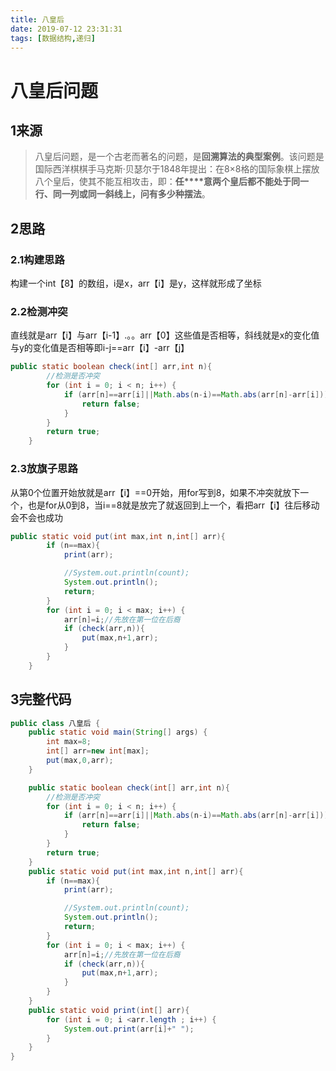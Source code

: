 ```yaml
---
title: 八皇后
date: 2019-07-12 23:31:31
tags: [数据结构,递归]
---
```


# 八皇后问题

## 1来源

> 八皇后问题，是一个古老而著名的问题，是**回溯算法的典型案例**。该问题是国际西洋棋棋手马克斯·贝瑟尔于1848年提出：在8×8格的国际象棋上摆放八个皇后，使其不能互相攻击，即：**任****意两个皇后都不能处于同一行、同一列或同一斜线上，问有多少种摆法**。

## 2思路

### 2.1构建思路

构建一个int【8】的数组，i是x，arr【i】是y，这样就形成了坐标

### 2.2检测冲突

直线就是arr【i】与arr【i-1】.。。arr【0】这些值是否相等，斜线就是x的变化值与y的变化值是否相等即i-j==arr【i】-arr【j】

```java
public static boolean check(int[] arr,int n){
        //检测是否冲突
        for (int i = 0; i < n; i++) {
            if (arr[n]==arr[i]||Math.abs(n-i)==Math.abs(arr[n]-arr[i])){
                return false;
            }
        }
        return true;
    }
```

### 2.3放旗子思路

从第0个位置开始放就是arr【i】==0开始，用for写到8，如果不冲突就放下一个，也是for从0到8，当i==8就是放完了就返回到上一个，看把arr【i】往后移动会不会也成功

```java
public static void put(int max,int n,int[] arr){
        if (n==max){
            print(arr);

            //System.out.println(count);
            System.out.println();
            return;
        }
        for (int i = 0; i < max; i++) {
            arr[n]=i;//先放在第一位在后裔
            if (check(arr,n)){
                put(max,n+1,arr);
            }
        }
    }
```

## 3完整代码

```java
public class 八皇后 {
    public static void main(String[] args) {
        int max=8;
        int[] arr=new int[max];
        put(max,0,arr);
    }

    public static boolean check(int[] arr,int n){
        //检测是否冲突
        for (int i = 0; i < n; i++) {
            if (arr[n]==arr[i]||Math.abs(n-i)==Math.abs(arr[n]-arr[i])){
                return false;
            }
        }
        return true;
    }
    public static void put(int max,int n,int[] arr){
        if (n==max){
            print(arr);

            //System.out.println(count);
            System.out.println();
            return;
        }
        for (int i = 0; i < max; i++) {
            arr[n]=i;//先放在第一位在后裔
            if (check(arr,n)){
                put(max,n+1,arr);
            }
        }
    }
    public static void print(int[] arr){
        for (int i = 0; i <arr.length ; i++) {
            System.out.print(arr[i]+" ");
        }
    }
}

```

